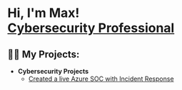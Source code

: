 <h1>Hi, I'm Max! <br/><a href="[https://github.com/joshmadakor1](https://github.com/maximillianzh)"></a><a href="https://www.linkedin.com/in/maximillian-zhulenev-89929819a/
">Cybersecurity Professional</a>
  
<h2>👨‍💻 My Projects:</h2>

- <b>Cybersecurity Projects</b>
  - [Created a live Azure SOC with Incident Response](https://github.com/maximillianzh/Azure-SOC)




